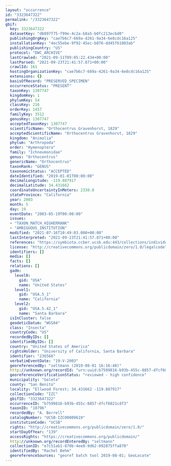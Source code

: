 ```yaml
---
layout: "occurrence"
id: "3323647322"
permalink: "/3323647322"
gbif:
  key: 3323647322
  datasetKey: "d6097f75-f99e-4c2a-b8a5-b0fc213ecbd0"
  publishingOrgKey: "cae7b6c7-669a-4261-9a34-6e8cdc16a125"
  installationKey: "4ec55ebe-9f92-45ec-b076-dd45f61003ab"
  publishingCountry: "US"
  protocol: "DWC_ARCHIVE"
  lastCrawled: "2021-09-11T09:05:22.434+00:00"
  lastParsed: "2021-09-23T21:41:57.871+00:00"
  crawlId: 161
  hostingOrganizationKey: "cae7b6c7-669a-4261-9a34-6e8cdc16a125"
  extensions: {}
  basisOfRecord: "PRESERVED_SPECIMEN"
  occurrenceStatus: "PRESENT"
  taxonKey: 1307747
  kingdomKey: 1
  phylumKey: 54
  classKey: 216
  orderKey: 1457
  familyKey: 3512
  genusKey: 1307747
  acceptedTaxonKey: 1307747
  scientificName: "Orthocentrus Gravenhorst, 1829"
  acceptedScientificName: "Orthocentrus Gravenhorst, 1829"
  kingdom: "Animalia"
  phylum: "Arthropoda"
  order: "Hymenoptera"
  family: "Ichneumonidae"
  genus: "Orthocentrus"
  genericName: "Orthocentrus"
  taxonRank: "GENUS"
  taxonomicStatus: "ACCEPTED"
  dateIdentified: "2019-01-01T00:00:00"
  decimalLongitude: -119.887917
  decimalLatitude: 34.431662
  coordinateUncertaintyInMeters: 2330.0
  stateProvince: "California"
  year: 2003
  month: 5
  day: 19
  eventDate: "2003-05-19T00:00:00"
  issues:
  - "TAXON_MATCH_HIGHERRANK"
  - "AMBIGUOUS_INSTITUTION"
  modified: "2021-07-16T10:49:03.000+00:00"
  lastInterpreted: "2021-09-23T21:41:57.871+00:00"
  references: "https://symbiota.ccber.ucsb.edu:443/collections/individual/index.php?occid=236566"
  license: "http://creativecommons.org/publicdomain/zero/1.0/legalcode"
  identifiers: []
  media: []
  facts: []
  relations: []
  gadm:
    level0:
      gid: "USA"
      name: "United States"
    level1:
      gid: "USA.5_1"
      name: "California"
    level2:
      gid: "USA.5.42_1"
      name: "Santa Barbara"
  isInCluster: false
  geodeticDatum: "WGS84"
  class: "Insecta"
  countryCode: "US"
  recordedByIDs: []
  identifiedByIDs: []
  country: "United States of America"
  rightsHolder: "University of California, Santa Barbara"
  identifier: "236566"
  verbatimEventDate: "19-V-2003"
  georeferencedBy: "seltmann (2019-08-01 16:16:48)"
  http://unknown.org/recordId: "urn:uuid:b7599816-b93b-455c-8857-dfcf6021cdf3"
  georeferenceVerificationStatus: "reviewed - high confidence"
  municipality: "Goleta"
  county: "San Benito"
  locality: "Ellwood Forest; 34.431662 -119.887917"
  collectionCode: "IZC"
  gbifID: "3323647322"
  occurrenceID: "b7599816-b93b-455c-8857-dfcf6021cdf3"
  taxonID: "10796"
  recordedBy: "A. Borrell"
  catalogNumber: "UCSB-IZC00009619"
  institutionCode: "UCSB"
  rights: "http://creativecommons.org/publicdomain/zero/1.0/"
  startDayOfYear: "139"
  accessRights: "https://creativecommons.org/publicdomain/"
  http://unknown.org/recordEnteredBy: "seltmann"
  collectionID: "e7c51ab1-870b-4ee8-9d62-092875ffa870"
  identifiedBy: "Rachel Behm"
  georeferenceSources: "georef batch tool 2019-08-01; GeoLocate"
---
```

